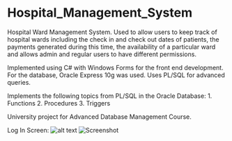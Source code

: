 # Hospital_Management_System
Hospital Ward Management System. Used to allow users to keep track of hospital wards including the check in and check out dates of patients, the payments generated during this time, the availability of a particular ward and allows admin and regular users to have different permissions.

Implemented using C# with Windows Forms for the front end development. For the database, Oracle Express 10g was used. 
Uses PL/SQL for advanced queries. 

Implements the following topics from PL/SQL in the Oracle Database: 
    1. Functions
    2. Procedures
    3. Triggers

University project for Advanced Database Management Course.

Log In Screen:
![alt text](https://github.com/snigdho611/Hospital_Management_System/blob/master/Screenshots/login.png?raw=true)
![Screenshot](login.png)
